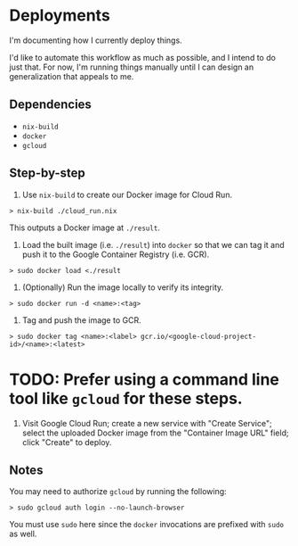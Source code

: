 # Deployments

I'm documenting how I currently deploy things.

I'd like to automate this workflow as much as possible, and I intend to do just
that. For now, I'm running things manually until I can design an generalization
that appeals to me.

## Dependencies
- `nix-build`
- `docker`
- `gcloud`

## Step-by-step

1. Use `nix-build` to create our Docker image for Cloud Run.

```shell
> nix-build ./cloud_run.nix
```

This outputs a Docker image at `./result`.

1. Load the built image (i.e. `./result`) into `docker` so that we can tag it
   and push it to the Google Container Registry (i.e. GCR).

```shell
> sudo docker load <./result
```

1. (Optionally) Run the image locally to verify its integrity.

```shell
> sudo docker run -d <name>:<tag>
```

1. Tag and push the image to GCR.

```shell
> sudo docker tag <name>:<label> gcr.io/<google-cloud-project-id>/<name>:<latest>
```

# TODO: Prefer using a command line tool like `gcloud` for these steps.

1. Visit Google Cloud Run; create a new service with "Create Service"; select
   the uploaded Docker image from the "Container Image URL" field; click
   "Create" to deploy.


## Notes

You may need to authorize `gcloud` by running the following:

```shell
> sudo gcloud auth login --no-launch-browser
```

You must use `sudo` here since the `docker` invocations are prefixed with `sudo`
as well.
